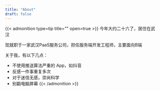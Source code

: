 ```yaml
---
title: "About"
draft: false
---
```



{{< admonition type=tip title="" open=true >}}
今年大约二十六了，居住在武汉

现就职于一家武汉PaaS服务公司，担任服务端开发工程师，主要面向B端

关于我，有以下几点：

- 不使用推送算法严重的 App，如抖音
- 反感一件事重复多次
- 对于迷信无感，崇尚科学
- 别戳电脑屏幕
{{< /admonition >}}

